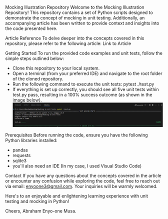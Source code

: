 Mocking Illustration Repository
Welcome to the Mocking Illustration Repository! This repository contains a set of Python scripts designed to demonstrate the concept of mocking in unit testing. Additionally, an accompanying article has been written to provide context and insights into the code presented here.

Article Reference
To delve deeper into the concepts covered in this repository, please refer to the following article: Link to Article

Getting Started
To run the provided code examples and unit tests, follow the simple steps outlined below:

- Clone this repository to your local system.
- Open a terminal (from your preferred IDE) and navigate to the root folder of the cloned repository.
- Run the following command to execute the unit tests: pytest ./test.py
- If everything is set up correctly, you should see all five unit tests within test.py pass, resulting in a 100% success outcome (as shown in the image below).
![Alt text](image.png)

Prerequisites
Before running the code, ensure you have the following Python libraries installed:

- pandas
- requests
- sqlite3
- you'll also need an IDE (In my case, I used Visual Studio Code)

Contact
If you have any questions about the concepts covered in the article or encounter any confusion while exploring the code, feel free to reach out via email: enyoone3@gmail.com. Your inquiries will be warmly welcomed.

Here's to an enjoyable and enlightening learning experience with unit testing and mocking in Python!

Cheers,
Abraham Enyo-one Musa.